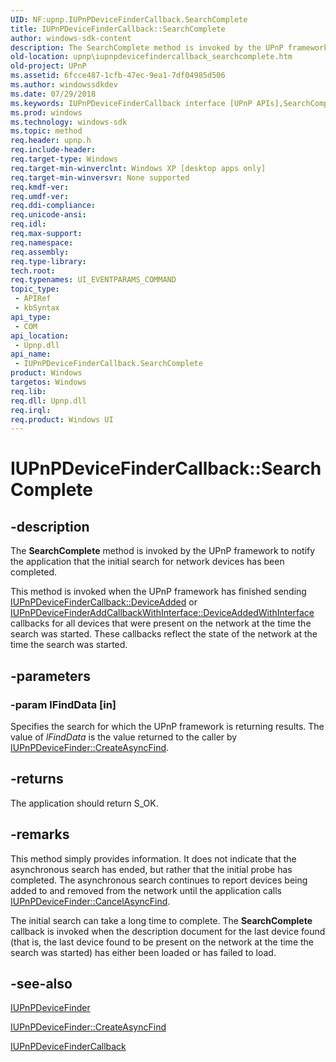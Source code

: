 ```yaml
---
UID: NF:upnp.IUPnPDeviceFinderCallback.SearchComplete
title: IUPnPDeviceFinderCallback::SearchComplete
author: windows-sdk-content
description: The SearchComplete method is invoked by the UPnP framework to notify the application that the initial search for network devices has been completed.
old-location: upnp\iupnpdevicefindercallback_searchcomplete.htm
old-project: UPnP
ms.assetid: 6fcce487-1cfb-47ec-9ea1-7df04985d506
ms.author: windowssdkdev
ms.date: 07/29/2018
ms.keywords: IUPnPDeviceFinderCallback interface [UPnP APIs],SearchComplete method, IUPnPDeviceFinderCallback.SearchComplete, IUPnPDeviceFinderCallback::SearchComplete, SearchComplete, SearchComplete method [UPnP APIs], SearchComplete method [UPnP APIs],IUPnPDeviceFinderCallback interface, _upnp_iupnpdevicefindercallback_searchcomplete, upnp.iupnpdevicefindercallback_searchcomplete, upnp/IUPnPDeviceFinderCallback::SearchComplete
ms.prod: windows
ms.technology: windows-sdk
ms.topic: method
req.header: upnp.h
req.include-header: 
req.target-type: Windows
req.target-min-winverclnt: Windows XP [desktop apps only]
req.target-min-winversvr: None supported
req.kmdf-ver: 
req.umdf-ver: 
req.ddi-compliance: 
req.unicode-ansi: 
req.idl: 
req.max-support: 
req.namespace: 
req.assembly: 
req.type-library: 
tech.root: 
req.typenames: UI_EVENTPARAMS_COMMAND
topic_type:
 - APIRef
 - kbSyntax
api_type:
 - COM
api_location:
 - Upnp.dll
api_name:
 - IUPnPDeviceFinderCallback.SearchComplete
product: Windows
targetos: Windows
req.lib: 
req.dll: Upnp.dll
req.irql: 
req.product: Windows UI
---
```


# IUPnPDeviceFinderCallback::SearchComplete


## -description


The 
<b>SearchComplete</b> method is invoked by the UPnP framework to notify the application that the initial search for network devices has been completed.

This method is invoked when the UPnP framework has finished sending <a href="https://msdn.microsoft.com/4a61ca43-cbc6-4db2-9706-23cadbae9c3e">IUPnPDeviceFinderCallback::DeviceAdded</a> or <a href="https://msdn.microsoft.com/c7cd47e8-264b-4d1a-aed3-daf5801c240c">IUPnPDeviceFinderAddCallbackWithInterface::DeviceAddedWithInterface</a> callbacks for all devices that were present on the network at the time the search was started. These callbacks reflect the state of the network at the time the search was started.


## -parameters




### -param lFindData [in]

Specifies the search for which the UPnP framework is returning results. The value of <i>lFindData</i> is the value returned to the caller by 
<a href="https://msdn.microsoft.com/4461b53f-b630-4b4a-bc68-0cc48ef70594">IUPnPDeviceFinder::CreateAsyncFind</a>.


## -returns



The application should return S_OK.




## -remarks



This method simply provides information. It does not indicate that the asynchronous search has ended, but rather that the initial probe has completed. The asynchronous search continues to report devices being added to and removed from the network until the application calls 
<a href="https://msdn.microsoft.com/d64db4fe-0b0a-430f-b198-dd49ef40b52e">IUPnPDeviceFinder::CancelAsyncFind</a>.

The initial search can take a long time to complete. The <b>SearchComplete</b> callback is invoked when the description document for the last device found (that is, the last device found to be present on the network at the time the search was started) has either been loaded or has failed to load.




## -see-also




<a href="https://msdn.microsoft.com/a4697038-8abc-42f2-9381-702fc82af90b">IUPnPDeviceFinder</a>



<a href="https://msdn.microsoft.com/4461b53f-b630-4b4a-bc68-0cc48ef70594">IUPnPDeviceFinder::CreateAsyncFind</a>



<a href="https://msdn.microsoft.com/02f1220b-d400-469e-8a28-64871f7fcbe2">IUPnPDeviceFinderCallback</a>
 

 

